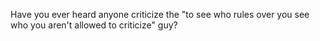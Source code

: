 Have you ever heard anyone criticize the "to see who rules over you see who you aren't allowed to criticize" guy?

